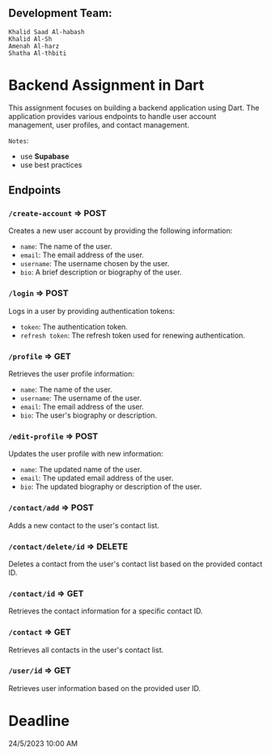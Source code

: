 ## Development Team:

```
Khalid Saad Al-habash
Khalid Al-Sh 
Amenah Al-harz
Shatha Al-thbiti
```

# Backend Assignment in Dart

 This assignment focuses on building a backend application using Dart. The application provides various endpoints to handle user account management, user profiles, and contact management. 

 `Notes`: 
 * use **Supabase**
 * use best practices

 ## Endpoints

 ### `/create-account` => POST

 Creates a new user account by providing the following information:

 - `name`: The name of the user.
 - `email`: The email address of the user.
 - `username`: The username chosen by the user.
 - `bio`: A brief description or biography of the user.

 ### `/login` => POST

 Logs in a user by providing authentication tokens:

 - `token`: The authentication token.
 - `refresh token`: The refresh token used for renewing authentication.

 ### `/profile` => GET

 Retrieves the user profile information:

 - `name`: The name of the user.
 - `username`: The username of the user.
 - `email`: The email address of the user.
 - `bio`: The user's biography or description.

 ### `/edit-profile` => POST

 Updates the user profile with new information:

 - `name`: The updated name of the user.
 - `email`: The updated email address of the user.
 - `bio`: The updated biography or description of the user.

 ### `/contact/add` => POST

 Adds a new contact to the user's contact list.

 ### `/contact/delete/id` => DELETE

 Deletes a contact from the user's contact list based on the provided contact ID.

 ### `/contact/id` => GET

 Retrieves the contact information for a specific contact ID.

 ### `/contact` => GET

 Retrieves all contacts in the user's contact list.

 ### `/user/id` => GET

 Retrieves user information based on the provided user ID.

 # Deadline

 24/5/2023 10:00 AM

